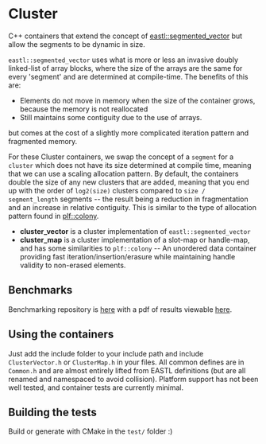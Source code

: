 # Cluster
C++ containers that extend the concept of [eastl::segmented_vector](https://github.com/electronicarts/EASTL/blob/master/include/EASTL/segmented_vector.h) but allow the segments to be dynamic in size.

`eastl::segmented_vector` uses what is more or less an invasive doubly linked-list of array blocks, where the size of the arrays are the same for every 'segment' and are determined at compile-time. The benefits of this are:
- Elements do not move in memory when the size of the container grows, because the memory is not reallocated
- Still maintains some contiguity due to the use of arrays.

but comes at the cost of a slightly more complicated iteration pattern and fragmented memory.

For these Cluster containers, we swap the concept of a `segment` for a `cluster` which does not have its size determined at compile time, meaning that we can use a scaling allocation pattern. By default, the containers double the size of any new clusters that are added, meaning that you end up with the order of `log2(size)` clusters compared to `size / segment_length` segments -- the result being a reduction in fragmentation and an increase in relative contiguity. This is similar to the type of allocation pattern found in [plf::colony](https://github.com/mattreecebentley/plf_colony).

- **cluster_vector** is a cluster implementation of `eastl::segmented_vector`
- **cluster_map** is a cluster implementation of a slot-map or handle-map, and has some similarities to `plf::colony` -- An unordered data container providing fast iteration/insertion/erasure while maintaining handle validity to non-erased elements. 

## Benchmarks
Benchmarking repository is [here](https://github.com/swan-gh/ClusterBench) with a pdf of results viewable [here](https://github.com/swan-gh/ClusterBench/blob/main/results/cluster_benchmark.pdf).

## Using the containers

Just add the include folder to your include path and include `ClusterVector.h` or `ClusterMap.h` in your files. All common defines are in `Common.h` and are almost entirely lifted from EASTL definitions (but are all renamed and namespaced to avoid collision). Platform support has not been well tested, and container tests are currently minimal.

## Building the tests

Build or generate with CMake in the `test/` folder :)
